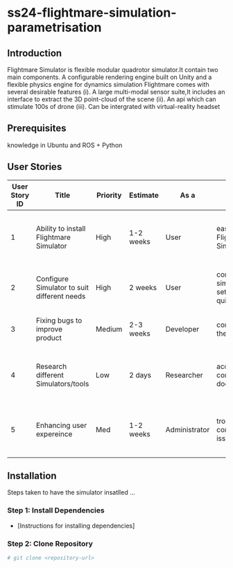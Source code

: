# ss24-flightmare-simulation-parametrisation


## Introduction
Flightmare Simulator is flexible modular quadrotor simulator.It contain two main components. A configurable rendering engine built on Unity and a flexible physics engine for dynamics simulation
Flightmare comes with several desirable features
(i). A large multi-modal sensor suite,It includes an interface to extract the 3D point-cloud of the scene
(ii). An api which can stimulate 100s of drone
(iii). Can be intergrated with virtual-reality headset

## Prerequisites
knowledge in Ubuntu and ROS + Python


## User Stories

| User Story ID | Title                           | Priority | Estimate | As a | I want to | So that |
| ------------- | ------------------------------- | -------- | -------- | ---- | --------- | ------- |
| 1             | Ability to install Flightmare Simulator           | High | 1-2 weeks | User | easily install Flightmare Simulator | I can start using it for my simulations without hassle |
| 2             | Configure Simulator to suit different needs           | High | 2 weeks | User | configure the simulator settings quickly | I can tailor the simulation environment to my needs |
| 3             | Fixing bugs to improve product          | Medium | 2-3 weeks | Developer | contribute to the project | I can improve the simulator or fix bugs |
| 4             | Research different Simulators/tools           | Low | 2 days | Researcher | access comprehensive documentation | I can understand how to use advanced features for my research |
| 5             | Enhancing user expereince           | Med | 1-2 weeks | Administrator | troubleshoot common issues | I can ensure smooth operation of the simulator for users |

## Installation
Steps taken to have the simulator insatlled ... 

### Step 1: Install Dependencies
- [Instructions for installing dependencies]

### Step 2: Clone Repository
```bash
# git clone <repository-url>

